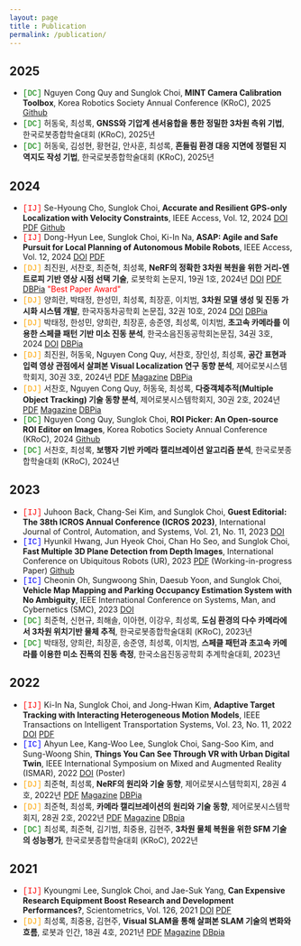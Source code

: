 ```yaml
---
layout: page
title : Publication
permalink: /publication/
---
```


## 2025
* <span style="color:green; font-family:'Courier New', Courier, monospace;">[DC]</span> Nguyen Cong Quy and Sunglok Choi, **MINT Camera Calibration Toolbox**, Korea Robotics Society Annual Conference (KRoC), 2025 [Github](https://github.com/mint-lab/mint_camera_calib)
* <span style="color:green; font-family:'Courier New', Courier, monospace;">[DC]</span> 허동욱, 최성록, **GNSS와 기압계 센서융합을 통한 정밀한 3차원 측위 기법**, 한국로봇종합학술대회 (KRoC), 2025년
* <span style="color:green; font-family:'Courier New', Courier, monospace;">[DC]</span> 허동욱, 김성현, 황현길, 안사훈, 최성록, **흔들림 환경 대응 지면에 정렬된 지역지도 작성 기법**, 한국로봇종합학술대회 (KRoC), 2025년



## 2024
* <span style="color:red; font-family:'Courier New', Courier, monospace;">[IJ]</span> Se-Hyoung Cho, Sunglok Choi, **Accurate and Resilient GPS-only Localization with Velocity Constraints**, IEEE Access, Vol. 12, 2024 [DOI](https://doi.org/10.1109/ACCESS.2024.3432335) [PDF](https://ieeexplore.ieee.org/stamp/stamp.jsp?tp=&arnumber=10606242) [Github](https://github.com/mint-lab/filtering_tutorial)
* <span style="color:red; font-family:'Courier New', Courier, monospace;">[IJ]</span> Dong-Hyun Lee, Sunglok Choi, Ki-In Na, **ASAP: Agile and Safe Pursuit for Local Planning of Autonomous Mobile Robots**, IEEE Access, Vol. 12, 2024 [DOI](https://doi.org/10.1109/ACCESS.2024.3429506) [PDF](https://ieeexplore.ieee.org/stamp/stamp.jsp?tp=&arnumber=10600674)
* <span style="color:orange; font-family:'Courier New', Courier, monospace;">[DJ]</span> 최진원, 서찬호, 최준혁, 최성록, **NeRF의 정확한 3차원 복원을 위한 거리-엔트로피 기반 영상 시점 선택 기술**, 로봇학회 논문지, 19권 1호, 2024년 [DOI](https://doi.org/10.7746/jkros.2024.19.1.098)  [PDF](https://jkros.org/xml/39610/39610.pdf) [DBPia](https://www.dbpia.co.kr/journal/articleDetail?nodeId=NODE11715784) <span style="color:red;">"Best Paper Award"</span>
* <span style="color:orange; font-family:'Courier New', Courier, monospace;">[DJ]</span> 양희란, 박태정, 한성민, 최성록, 최장훈, 이치범, **3차원 모델 생성 및 진동 가시화 시스템 개발**, 한국자동차공학회 논문집, 32권 10호, 2024 [DOI](https://doi.org/10.7467/ksae.2024.32.10.797) [DBPia](https://www.dbpia.co.kr/journal/articleDetail?nodeId=NODE11935612)
* <span style="color:orange; font-family:'Courier New', Courier, monospace;">[DJ]</span> 박태정, 한성민, 양희란, 최장훈, 송준영, 최성록, 이치범, **초고속 카메라를 이용한 스페클 패턴 기반 미소 진동 분석**, 한국소음진동공학회논문집, 34권 3호, 2024 [DOI](https://doi.org/10.5050/ksnve.2024.34.3.276) [DBPia](https://www.dbpia.co.kr/journal/articleDetail?nodeId=NODE11812521)
* <span style="color:orange; font-family:'Courier New', Courier, monospace;">[DJ]</span> 최진원, 허동욱, Nguyen Cong Quy, 서찬호, 장인성, 최성록, **공간 표현과 입력 영상 관점에서 살펴본 Visual Localization 연구 동향 분석**, 제어로봇시스템학회지, 30권 3호, 2024년 [PDF](https://mint-lab.github.io/mint-lab/papers/Choi24_icros_vloc.pdf) [Magazine](http://icros.org/publication/sub03_04.asp?sub_param=4) [DBPia](https://www.dbpia.co.kr/journal/articleDetail?nodeId=NODE11938166)
* <span style="color:orange; font-family:'Courier New', Courier, monospace;">[DJ]</span> 서찬호, Nguyen Cong Quy, 허동욱, 최성록, **다중객체추적(Multiple Object Tracking) 기술 동향 분석**, 제어로봇시스템학회지, 30권 2호, 2024년 [PDF](https://mint-lab.github.io/mint-lab/papers/Seo24_icros_mot.pdf) [Magazine](http://icros.org/publication/sub03_04.asp?sub_param=4) [DBPia](https://www.dbpia.co.kr/journal/articleDetail?nodeId=NODE11839904)
* <span style="color:green; font-family:'Courier New', Courier, monospace;">[DC]</span> Nguyen Cong Quy, Sunglok Choi, **ROI Picker: An Open-source ROI Editor on Images**, Korea Robotics Society Annual Conference (KRoC), 2024 [Github](https://github.com/mint-lab/roi_picker)
* <span style="color:green; font-family:'Courier New', Courier, monospace;">[DC]</span> 서찬호, 최성록, **보행자 기반 카메라 캘리브레이션 알고리즘 분석**, 한국로봇종합학술대회 (KRoC), 2024년



## 2023
* <span style="color:red; font-family:'Courier New', Courier, monospace;">[IJ]</span> Juhoon Back, Chang-Sei Kim, and Sunglok Choi, **Guest Editorial: The 38th ICROS Annual Conference (ICROS 2023)**, International Journal of Control, Automation, and Systems, Vol. 21, No. 11, 2023 [DOI](https://doi.org/10.1007/s12555-023-9903-y)
* <span style="color:blue; font-family:'Courier New', Courier, monospace;">[IC]</span> Hyunkil Hwang, Jun Hyeok Choi, Chan Ho Seo, and Sunglok Choi, **Fast Multiple 3D Plane Detection from Depth Images**, International Conference on Ubiquitous Robots (UR), 2023 [PDF](../mint-lab/papers/Hwang23_ur.pdf) (Working-in-progress Paper) [Github](https://github.com/mint-lab/planefill)
* <span style="color:blue; font-family:'Courier New', Courier, monospace;">[IC]</span> Cheonin Oh, Sungwoong Shin, Daesub Yoon, and Sunglok Choi, **Vehicle Map Mapping and Parking Occupancy Estimation System with No Ambiguity**, IEEE International Conference on Systems, Man, and Cybernetics (SMC), 2023 [DOI](https://doi.org/10.1109/SMC53992.2023.10394312)
* <span style="color:green; font-family:'Courier New', Courier, monospace;">[DC]</span> 최준혁, 신현규, 최해솔, 이아현, 이강우, 최성록, **도심 환경의 다수 카메라에서 3차원 위치기반 물체 추적**, 한국로봇종합학술대회 (KRoC), 2023년
* <span style="color:green; font-family:'Courier New', Courier, monospace;">[DC]</span> 박태정, 양희란, 최장훈, 송준영, 최성록, 이치범, **스페클 패턴과 초고속 카메라를 이용한 미소 진폭의 진동 측정**, 한국소음진동공학회 추계학술대회, 2023년



## 2022
* <span style="color:red; font-family:'Courier New', Courier, monospace;">[IJ]</span> Ki-In Na, Sunglok Choi, and Jong-Hwan Kim, **Adaptive Target Tracking with Interacting Heterogeneous Motion Models**, IEEE Transactions on Intelligent Transportation Systems, Vol. 23, No. 11, 2022 [DOI](https://doi.org/10.1109/TITS.2022.3191814) [PDF](https://ieeexplore.ieee.org/stamp/stamp.jsp?tp=&arnumber=9837821)
* <span style="color:blue; font-family:'Courier New', Courier, monospace;">[IC]</span> Ahyun Lee, Kang-Woo Lee, Sunglok Choi, Sang-Soo Kim, and Sung-Woong Shin, **Things You Can See Through VR with Urban Digital Twin**, IEEE International Symposium on Mixed and Augmented Reality (ISMAR), 2022 [DOI](https://doi.org/10.1109/ISMAR-Adjunct57072.2022.00164) (Poster)
* <span style="color:orange; font-family:'Courier New', Courier, monospace;">[DJ]</span> 최준혁, 최성록, **NeRF의 원리와 기술 동향**, 제어로봇시스템학회지, 28권 4호, 2022년 [PDF](https://mint-lab.github.io/mint-lab/papers/Choi22_icros_nerf.pdf) [Magazine](http://icros.org/publication/sub03_04.asp?sub_param=4) [DBPia](https://www.dbpia.co.kr/journal/articleDetail?nodeId=NODE11178497)
* <span style="color:orange; font-family:'Courier New', Courier, monospace;">[DJ]</span> 최준혁, 최성록, **카메라 캘리브레이션의 원리와 기술 동향**, 제어로봇시스템학회지, 28권 2호, 2022년 [PDF](https://mint-lab.github.io/mint-lab/papers/Choi22_icros_calib.pdf) [Magazine](http://icros.org/publication/sub03_04.asp?sub_param=4) [DBpia](https://www.dbpia.co.kr/journal/articleDetail?nodeId=NODE11077417)
* <span style="color:green; font-family:'Courier New', Courier, monospace;">[DC]</span> 최성록, 최준혁, 김기범, 최중용, 김현주, **3차원 물체 복원을 위한 SFM 기술의 성능평가**, 한국로봇종합학술대회 (KRoC), 2022년



## 2021
* <span style="color:red; font-family:'Courier New', Courier, monospace;">[IJ]</span> Kyoungmi Lee, Sunglok Choi, and Jae-Suk Yang, **Can Expensive Research Equipment Boost Research and Development Performances?**, Scientometrics, Vol. 126, 2021 [DOI](https://doi.org/10.1007/s11192-021-04088-6) [PDF](https://link.springer.com/content/pdf/10.1007/s11192-021-04088-6.pdf)
* <span style="color:orange; font-family:'Courier New', Courier, monospace;">[DJ]</span> 최성록, 최중용, 김현주, **Visual SLAM을 통해 살펴본 SLAM 기술의 변화와 흐름**, 로봇과 인간, 18권 4호, 2021년 [PDF](https://mint-lab.github.io/mint-lab/papers/Choi21_kros.pdf) [Magazine](http://kros.org/journal/journal04_list.asp) [DBpia](https://www.dbpia.co.kr/journal/articleDetail?nodeId=NODE10620198)
